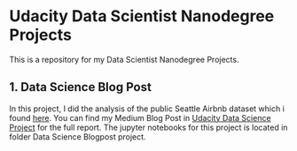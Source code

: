 #  Udacity Data Scientist Nanodegree Projects  #

This is a repository for my Data Scientist Nanodegree Projects.

## 1. Data Science Blog Post ##
In this project, I did the analysis of the public Seattle Airbnb dataset which i found [here](https://www.kaggle.com/airbnb/seattle). You can find my Medium Blog Post in [Udacity Data Science Project](https://medium.com/@christoskyriazo/udacity-data-science-project-7d92ed26c0ae) for the full report. The jupyter notebooks for this project is located in folder Data Science Blogpost project.

